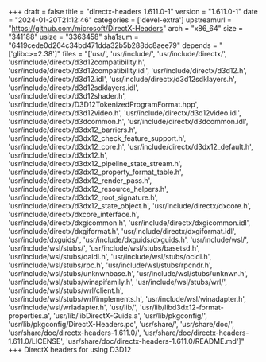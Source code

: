 +++
draft = false
title = "directx-headers 1.611.0-1"
version = "1.611.0-1"
date = "2024-01-20T21:12:46"
categories = ['devel-extra']
upstreamurl = "https://github.com/microsoft/DirectX-Headers"
arch = "x86_64"
size = "341188"
usize = "3363458"
sha1sum = "6419cede0d264c34bd471dda32b5b288dc8aee79"
depends = "['glibc>=2.38']"
files = "['usr/', 'usr/include/', 'usr/include/directx/', 'usr/include/directx/d3d12compatibility.h', 'usr/include/directx/d3d12compatibility.idl', 'usr/include/directx/d3d12.h', 'usr/include/directx/d3d12.idl', 'usr/include/directx/d3d12sdklayers.h', 'usr/include/directx/d3d12sdklayers.idl', 'usr/include/directx/d3d12shader.h', 'usr/include/directx/D3D12TokenizedProgramFormat.hpp', 'usr/include/directx/d3d12video.h', 'usr/include/directx/d3d12video.idl', 'usr/include/directx/d3dcommon.h', 'usr/include/directx/d3dcommon.idl', 'usr/include/directx/d3dx12_barriers.h', 'usr/include/directx/d3dx12_check_feature_support.h', 'usr/include/directx/d3dx12_core.h', 'usr/include/directx/d3dx12_default.h', 'usr/include/directx/d3dx12.h', 'usr/include/directx/d3dx12_pipeline_state_stream.h', 'usr/include/directx/d3dx12_property_format_table.h', 'usr/include/directx/d3dx12_render_pass.h', 'usr/include/directx/d3dx12_resource_helpers.h', 'usr/include/directx/d3dx12_root_signature.h', 'usr/include/directx/d3dx12_state_object.h', 'usr/include/directx/dxcore.h', 'usr/include/directx/dxcore_interface.h', 'usr/include/directx/dxgicommon.h', 'usr/include/directx/dxgicommon.idl', 'usr/include/directx/dxgiformat.h', 'usr/include/directx/dxgiformat.idl', 'usr/include/dxguids/', 'usr/include/dxguids/dxguids.h', 'usr/include/wsl/', 'usr/include/wsl/stubs/', 'usr/include/wsl/stubs/basetsd.h', 'usr/include/wsl/stubs/oaidl.h', 'usr/include/wsl/stubs/ocidl.h', 'usr/include/wsl/stubs/rpc.h', 'usr/include/wsl/stubs/rpcndr.h', 'usr/include/wsl/stubs/unknwnbase.h', 'usr/include/wsl/stubs/unknwn.h', 'usr/include/wsl/stubs/winapifamily.h', 'usr/include/wsl/stubs/wrl/', 'usr/include/wsl/stubs/wrl/client.h', 'usr/include/wsl/stubs/wrl/implements.h', 'usr/include/wsl/winadapter.h', 'usr/include/wsl/wrladapter.h', 'usr/lib/', 'usr/lib/libd3dx12-format-properties.a', 'usr/lib/libDirectX-Guids.a', 'usr/lib/pkgconfig/', 'usr/lib/pkgconfig/DirectX-Headers.pc', 'usr/share/', 'usr/share/doc/', 'usr/share/doc/directx-headers-1.611.0/', 'usr/share/doc/directx-headers-1.611.0/LICENSE', 'usr/share/doc/directx-headers-1.611.0/README.md']"
+++
DirectX headers for using D3D12